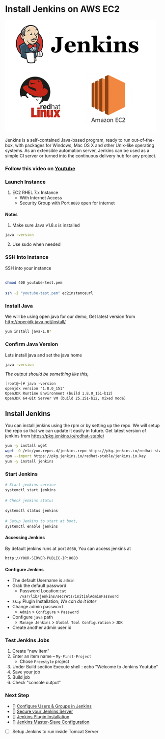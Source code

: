 # Install Jenkins on AWS EC2

<img src="https://github.com/ryanlb777/Jenkins-Demo/blob/master/jenkins_img.PNG"/>

Jenkins is a self-contained Java-based program, ready to run out-of-the-box, with packages for Windows, Mac OS X and other Unix-like operating systems. As an extensible automation server, Jenkins can be used as a simple CI server or turned into the continuous delivery hub for any project.



### Follow this video on **[Youtube](https://www.youtube.com/watch?v=atYtvLefOws)**

### Launch Instance
1. EC2 RHEL 7.x Instance
   - With Internet Access
   - Security Group with Port `8080` open for internet

#### Notes
1. Make sure Java v1.8.x is installed
```sh
java -version
```
2. Use sudo when needed

### SSH Into instance
SSH into your instance
```sh

chmod 400 youtube-test.pem

ssh -i "youtube-test.pem" ec2instanceurl

```

### Install Java
We will be using open java for our demo, Get latest version from http://openjdk.java.net/install/
```sh
yum install java-1.8*
```

### Confirm Java Version
Lets install java and set the java home
```sh
java -version
```
_The output should be something like this,_
```
[root@~]# java -version
openjdk version "1.8.0_151"
OpenJDK Runtime Environment (build 1.8.0_151-b12)
OpenJDK 64-Bit Server VM (build 25.151-b12, mixed mode)
```

## Install Jenkins
You can install jenkins using the rpm or by setting up the repo. We will setup the repo so that we can update it easily in future.
Get latest version of jenkins from https://pkg.jenkins.io/redhat-stable/
```sh
yum -y install wget
wget -O /etc/yum.repos.d/jenkins.repo https://pkg.jenkins.io/redhat-stable/jenkins.repo
rpm --import https://pkg.jenkins.io/redhat-stable/jenkins.io.key
yum -y install jenkins
```

### Start Jenkins
```sh
# Start jenkins service
systemctl start jenkins

# Check jenkins status

systemctl status jenkins

# Setup Jenkins to start at boot,
systemctl enable jenkins
```

#### Accessing Jenkins
By default jenkins runs at port `8080`, You can access jenkins at
```sh
http://YOUR-SERVER-PUBLIC-IP:8080
```
#### Configure Jenkins
- The default Username is `admin`
- Grab the default password 
  - Password Location:`cat /var/lib/jenkins/secrets/initialAdminPassword`
- `Skip` Plugin Installation; _We can do it later_
- Change admin password
  - `Admin` > `Configure` > `Password`
- Configure `java` path
  - `Manage Jenkins` > `Global Tool Configuration` > `JDK`  
- Create another admin user id

### Test Jenkins Jobs
1. Create “new item”
1. Enter an item name – `My-First-Project`
   - Chose `Freestyle` project
1. Under Build section
	Execute shell : echo "Welcome to Jenkins Youtube"
1. Save your job 
1. Build job
1. Check "console output"

### Next Step
- [] [Configure Users & Groups in Jenkins]()
- [] [Secure your Jenkins Server]()
- [] [Jenkins Plugin Installation]()
- [] [Jenkins Master-Slave Configuration]()
- [ ] Setup Jenkins to run inside Tomcat Server
